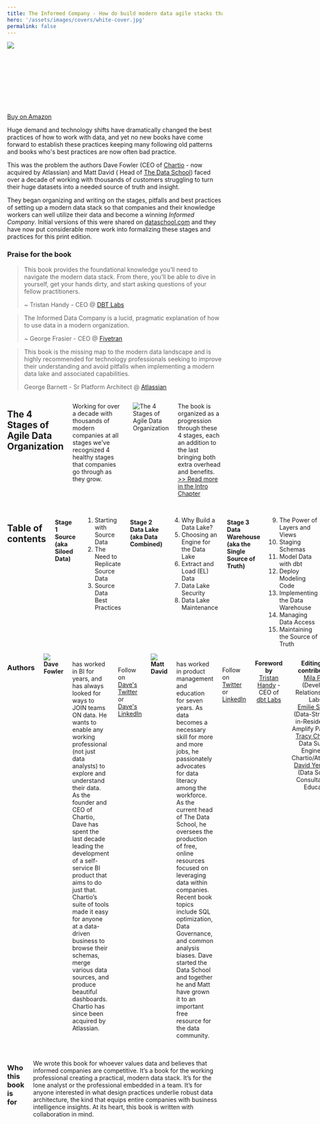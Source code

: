 ```yaml
---
title: The Informed Company - How do build modern data agile stacks that drive winning insights
hero: '/assets/images/covers/white-cover.jpg'
permalink: false
---
```


<script src="https://kit.fontawesome.com/46b4649327.js" crossorigin="anonymous"></script>


<div class="row book">
  <div class="seven columns">

<a href="https://amzn.to/3AxLdln">

  <img src="/assets/images/covers/white-cover.jpg" style="max-width: 100%">

</a>

  </div>
  <div class="three columns ">
  <a class="button button-primary buy" href="https://amzn.to/3AxLdln" style="margin-top: 150px;">Buy on Amazon</a>
  </div>
</div>


<a name="about"></a>

Huge demand and technology shifts have dramatically changed the best practices of how to work with data, and yet no new books have come forward to establish these practices keeping many following old patterns and books who's best practices are now often bad practice.  

This was the problem the authors Dave Fowler (CEO of [Chartio](https://chartio.com) - now acquired by Atlassian) and Matt David ( Head of [The Data School](https://dataschool.com)) faced over a decade of working with thousands of customers struggling to turn their huge datasets into a needed source of truth and insight.  

They began organizing and writing on the stages, pitfalls and best practices of setting up a modern data stack so that companies and their knowledge workers can well utilize their data and become a winning *Informed Company*.  Initial versions of this were shared on [dataschool.com](https://dataschool.com) and they have now put considerable more work into formalizing these stages and practices for this print edition.

### Praise for the book

> This book provides the foundational knowledge you’ll need to navigate the modern data stack. From there, you’ll be able to dive in yourself, get your hands dirty, and start asking questions of your fellow practitioners.  
>
> ~ Tristan Handy - CEO @ [DBT Labs](https://getdbt.com)


> The Informed Data Company is a lucid, pragmatic explanation of how to use data in a modern organization.  
>
> ~ George Frasier - CEO @ [Fivetran](https://fivetran.com)


> This book is the missing map to the modern data landscape and is highly recommended for technology professionals seeking to improve their understanding and avoid pitfalls when implementing a modern data lake and associated capabilities.  
>
> George Barnett - Sr Platform Architect @ [Atlassian](https://atlassian.com)


</div>
</div>
</div>
<div class="container cream">

<div class="fourteen columns offset-by-two">

## The 4 Stages of Agile Data Organization

<div class="row profile">
  <div class="eight columns ">


Working for over a decade with thousands of modern companies at all stages we've recognized 4 healthy stages that companies go through as they grow.

![The 4 Stages of Agile Data Organization](/assets/images/4stages.png)

 The book is organized as a progression through these 4 stages, each an addition to the last bringing both extra overhead and benefits.  
[>> Read more in the Intro Chapter](/posts/the-4-stages-of-agile-data-organization/)



  </div>
  <div class="two columns">&nbsp;</div>

  </div>

</div>
</div>

<div class="container">

<div class="row profile">
  <div class="ten columns offset-by-two">

## Table of contents

#### Stage 1 Source (aka Siloed Data)

 1. Starting with Source Data
 2. The Need to Replicate Source Data
 3. Source Data Best Practices

#### Stage 2 Data Lake (aka Data Combined)

 4. Why Build a Data Lake?
 5. Choosing an Engine for the Data Lake
 6. Extract and Load (EL) Data
 7. Data Lake Security
 8. Data Lake Maintenance

#### Stage 3 Data Warehouse (aka the Single Source of Truth)

 9. The Power of Layers and Views
 10. Staging Schemas
 11. Model Data with dbt
 12. Deploy Modeling Code
 13. Implementing the Data Warehouse
 14. Managing Data Access
 15. Maintaining the Source of Truth

#### Stage 4 Data Marts (aka Data Democratized)

 16. Data Mart Implementation
 17. Data Mart Maintenance

#### What's changed in data

 18. Modern versus Traditional Data Stacks: What’s Changed?
 19. Row- versus Column-Oriented Database
 20. Style Guide Example
 21. Building an SST Example

<br><br>


</div>
</div>
</div>
<div class="container cream">

<div class="fourteen columns offset-by-two">


### Authors

<div class="row profile">
  <div class="three columns ">
  <img class="profile" src="/assets/images/davefowler.jpg">
  </div>
  <div class="five columns">
    <b>Dave Fowler</b> has worked in BI for years, and has always looked for ways to JOIN teams ON data. He wants to enable any working professional (not just data analysts) to explore and understand their data. As the founder and CEO of Chartio, Dave has spent the last decade leading the development of a self-service BI product that aims to do just that. Chartio’s suite of tools made it easy for anyone at a data-driven business to browse their schemas, merge various data sources, and produce beautiful dashboards. Chartio has since been acquired by Atlassian.
    <br>  <br>

Follow on [<i class="fab fa-twitter"></i> Dave's Twitter](https://twitter.com/__dave) or [<i class="fab fa-linkedin"></i> Dave's LinkedIn](https://www.linkedin.com/in/dave-fowler-chartio/)

  </div>
  <div class="two columns">&nbsp;</div>

</div>

<div class="row profile">
  <div class="three columns ">

  <img class="profile" src="/assets/images/mattdavid.jpg">

  </div>
  <div class="five columns">
    <b>Matt David</b> has worked in product management and education for seven years. As data becomes a necessary skill for more and more jobs, he passionately advocates for data literacy among the workforce. As the current head of The Data School, he oversees the production of free, online resources focused on leveraging data within companies. Recent book topics include SQL optimization, Data Governance, and common analysis biases. Dave started the Data School and together he and Matt have grown it to an important free resource for the data community.
    <br>  <br>

Follow on  [<i class="fab fa-twitter"></i> Twitter](https://twitter.com/fronofro) or [<i class="fab fa-linkedin"></i> LinkedIn](https://www.linkedin.com)

  </div>
  <div class="two columns">&nbsp;</div>

</div>

<div class="row profile">
  <div class="eight columns u-text-center" style="text-align: center;">


  **Foreword by** [Tristan Handy](https://twitter.com/jthandy) - CEO of [dbt Labs](https://www.getdbt.com)


  **Editing and contributions**   
  [Mila Page](https://www.linkedin.com/in/mila-page/) (Developer Relations @ dbt Labs),  
  [Emilie Schario](http://emilieschario.com) (Data-Strategist-in-Residence at Amplify Partners),     
  [Tracy Chow](https://www.linkedin.com/in/tracy-chow/) (Sr Data Support Engineer @ Chartio/Atlassian),  
  [David Yerrington](https://www.yerrington.net) (Data Science Consultant and Educator)



  </div>
  <div class="two columns">&nbsp;</div>

  </div>

</div>
</div>

<div class="container">

<div class="row profile">
  <div class="ten columns offset-by-two">


### Who this book is for

We wrote this book for whoever values data and believes that informed companies are competitive. It’s a book for the working professional creating a practical, modern data stack. It’s for the lone analyst or the professional embedded in a team. It’s for anyone interested in what design practices underlie robust data architecture, the kind that equips entire companies with business intelligence insights. At its heart, this book is written with collaboration in mind.
